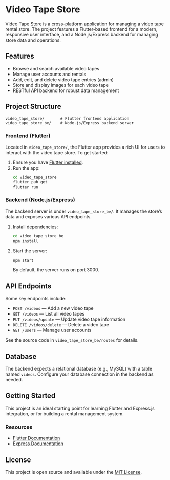 # Video Tape Store

Video Tape Store is a cross-platform application for managing a video tape rental store. The project features a Flutter-based frontend for a modern, responsive user interface, and a Node.js/Express backend for managing store data and operations.

## Features

- Browse and search available video tapes
- Manage user accounts and rentals
- Add, edit, and delete video tape entries (admin)
- Store and display images for each video tape
- RESTful API backend for robust data management

## Project Structure

```
video_tape_store/       # Flutter frontend application
video_tape_store_be/    # Node.js/Express backend server
```

### Frontend (Flutter)

Located in `video_tape_store/`, the Flutter app provides a rich UI for users to interact with the video tape store. To get started:

1. Ensure you have [Flutter installed](https://docs.flutter.dev/get-started/install).
2. Run the app:
   ```bash
   cd video_tape_store
   flutter pub get
   flutter run
   ```

### Backend (Node.js/Express)

The backend server is under `video_tape_store_be/`. It manages the store’s data and exposes various API endpoints.

1. Install dependencies:
   ```bash
   cd video_tape_store_be
   npm install
   ```
2. Start the server:
   ```bash
   npm start
   ```
   By default, the server runs on port 3000.

## API Endpoints

Some key endpoints include:

- `POST /videos` — Add a new video tape
- `GET /videos` — List all video tapes
- `PUT /videos/update` — Update video tape information
- `DELETE /videos/delete` — Delete a video tape
- `GET /users` — Manage user accounts

See the source code in `video_tape_store_be/routes` for details.

## Database

The backend expects a relational database (e.g., MySQL) with a table named `videos`. Configure your database connection in the backend as needed.

## Getting Started

This project is an ideal starting point for learning Flutter and Express.js integration, or for building a rental management system.

### Resources

- [Flutter Documentation](https://docs.flutter.dev/)
- [Express Documentation](https://expressjs.com/)

## License

This project is open source and available under the [MIT License](LICENSE).
